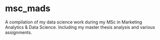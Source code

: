 # msc_mads
A compilation of my data science work during my MSc in Marketing Analytics &amp; Data Science. Including my master thesis analysis and various assignments.
